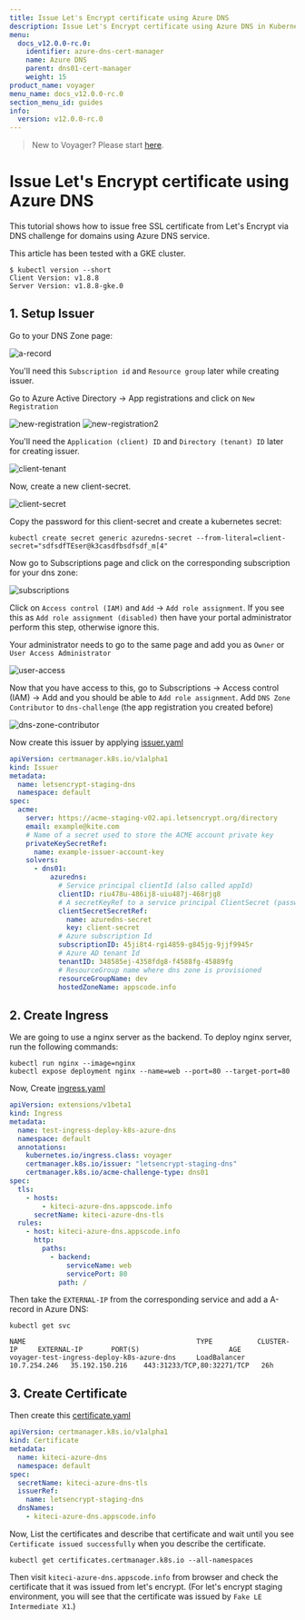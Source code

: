 ```yaml
---
title: Issue Let's Encrypt certificate using Azure DNS
description: Issue Let's Encrypt certificate using Azure DNS in Kubernetes
menu:
  docs_v12.0.0-rc.0:
    identifier: azure-dns-cert-manager
    name: Azure DNS
    parent: dns01-cert-manager
    weight: 15
product_name: voyager
menu_name: docs_v12.0.0-rc.0
section_menu_id: guides
info:
  version: v12.0.0-rc.0
---
```


> New to Voyager? Please start [here](/docs/v12.0.0-rc.0/concepts/overview).

# Issue Let's Encrypt certificate using Azure DNS

This tutorial shows how to issue free SSL certificate from Let's Encrypt via DNS challenge for domains using Azure DNS service.

This article has been tested with a GKE cluster.

```console
$ kubectl version --short
Client Version: v1.8.8
Server Version: v1.8.8-gke.0
```

## 1. Setup Issuer

Go to your DNS Zone page:

![a-record](/docs/v12.0.0-rc.0/images/cert-manager/azure/a-record.png)

You'll need this `Subscription id` and `Resource group` later while creating issuer.

Go to Azure Active Directory -> App registrations and click on `New Registration`

![new-registration](/docs/v12.0.0-rc.0/images/cert-manager/azure/new-registration.png)
![new-registration2](/docs/v12.0.0-rc.0/images/cert-manager/azure/new-registration2.png)

You'll need the `Application (client) ID` and `Directory (tenant) ID` later for creating issuer.

![client-tenant](/docs/v12.0.0-rc.0/images/cert-manager/azure/client-tenant.png)

Now, create a new client-secret.

![client-secret](/docs/v12.0.0-rc.0/images/cert-manager/azure/client-secret.png)

Copy the password for this client-secret and create a kubernetes secret:

```console
kubectl create secret generic azuredns-secret --from-literal=client-secret="sdfsdfTEser@k3casdfbsdfsdf_m[4"
```

Now go to Subscriptions page and click on the corresponding subscription for your dns zone:

![subscriptions](/docs/v12.0.0-rc.0/images/cert-manager/azure/subscriptions.png)

Click on `Access control (IAM)` and `Add` -> `Add role assignment`.
If you see this as `Add role assignment (disabled)` then have your portal administrator perform this step, otherwise ignore this.

Your administrator needs to go to the same page and add you as `Owner` or `User Access Administrator`

![user-access](/docs/v12.0.0-rc.0/images/cert-manager/azure/user-access.png)

Now that you have access to this, go to Subscriptions -> Access control (IAM) -> Add and you should be able to `Add role assignment`. Add `DNS Zone Contributor` to `dns-challenge` (the app registration you created before)

![dns-zone-contributor](/docs/v12.0.0-rc.0/images/cert-manager/azure/dns-zone-contributor.png)

Now create this issuer by applying [issuer.yaml](/docs/v12.0.0-rc.0/examples/cert-manager/azure/issuer.yaml)

```yaml
apiVersion: certmanager.k8s.io/v1alpha1
kind: Issuer
metadata:
  name: letsencrypt-staging-dns
  namespace: default
spec:
  acme:
    server: https://acme-staging-v02.api.letsencrypt.org/directory
    email: example@kite.com
    # Name of a secret used to store the ACME account private key
    privateKeySecretRef:
      name: example-issuer-account-key
    solvers:
      - dns01:
          azuredns:
            # Service principal clientId (also called appId)
            clientID: riu478u-486ij8-uiu487j-468rjg8
            # A secretKeyRef to a service principal ClientSecret (password)
            clientSecretSecretRef:
              name: azuredns-secret
              key: client-secret
            # Azure subscription Id
            subscriptionID: 45ji8t4-rgi4859-g845jg-9jjf9945r
            # Azure AD tenant Id
            tenantID: 348585ej-4358fdg8-f4588fg-45889fg
            # ResourceGroup name where dns zone is provisioned
            resourceGroupName: dev
            hostedZoneName: appscode.info
```

## 2. Create Ingress

We are going to use a nginx server as the backend. To deploy nginx server, run the following commands:

```console
kubectl run nginx --image=nginx
kubectl expose deployment nginx --name=web --port=80 --target-port=80
```

Now, Create [ingress.yaml](/docs/v12.0.0-rc.0/examples/cert-manager/azure/ingress.yaml)

```yaml
apiVersion: extensions/v1beta1
kind: Ingress
metadata:
  name: test-ingress-deploy-k8s-azure-dns
  namespace: default
  annotations:
    kubernetes.io/ingress.class: voyager
    certmanager.k8s.io/issuer: "letsencrypt-staging-dns"
    certmanager.k8s.io/acme-challenge-type: dns01
spec:
  tls:
    - hosts:
        - kiteci-azure-dns.appscode.info
      secretName: kiteci-azure-dns-tls
  rules:
    - host: kiteci-azure-dns.appscode.info
      http:
        paths:
          - backend:
              serviceName: web
              servicePort: 80
            path: /
```

Then take the `EXTERNAL-IP` from the corresponding service and add a A-record in Azure DNS:

```console
kubectl get svc
```

```console
NAME                                          TYPE           CLUSTER-IP     EXTERNAL-IP       PORT(S)                      AGE
voyager-test-ingress-deploy-k8s-azure-dns     LoadBalancer   10.7.254.246   35.192.150.216    443:31233/TCP,80:32271/TCP   26h
```

## 3. Create Certificate

Then create this [certificate.yaml](/docs/v12.0.0-rc.0/examples/cert-manager/azure/certificate.yaml)

```yaml
apiVersion: certmanager.k8s.io/v1alpha1
kind: Certificate
metadata:
  name: kiteci-azure-dns
  namespace: default
spec:
  secretName: kiteci-azure-dns-tls
  issuerRef:
    name: letsencrypt-staging-dns
  dnsNames:
    - kiteci-azure-dns.appscode.info
```

Now, List the certificates and describe that certificate and wait until you see `Certificate issued successfully` when you describe the certificate.

```console
kubectl get certificates.certmanager.k8s.io --all-namespaces
```

Then visit `kiteci-azure-dns.appscode.info` from browser and check the certificate that it was issued from let's encrypt. (For let's encrypt staging environment, you will see that the certificate was issued by `Fake LE Intermediate X1`.)
